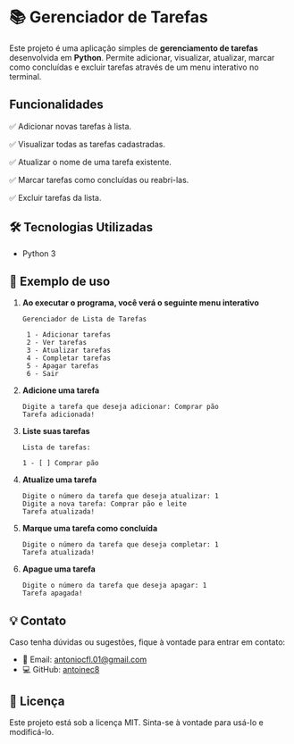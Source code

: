 # 📚 Gerenciador de Tarefas

Este projeto é uma aplicação simples de **gerenciamento de tarefas** desenvolvida em **Python**. Permite adicionar, visualizar, atualizar, marcar como concluídas e excluir tarefas através de um menu interativo no terminal.

## Funcionalidades

✅ Adicionar novas tarefas à lista.

✅ Visualizar todas as tarefas cadastradas.

✅ Atualizar o nome de uma tarefa existente.

✅ Marcar tarefas como concluídas ou reabri-las.

✅ Excluir tarefas da lista.  

## 🛠️ Tecnologias Utilizadas

- Python 3

## 🚀 Exemplo de uso

1. **Ao executar o programa, você verá o seguinte menu interativo**
   ```
   Gerenciador de Lista de Tarefas

    1 - Adicionar tarefas
    2 - Ver tarefas
    3 - Atualizar tarefas
    4 - Completar tarefas
    5 - Apagar tarefas
    6 - Sair
   ```

2. **Adicione uma tarefa**
   ```
   Digite a tarefa que deseja adicionar: Comprar pão
   Tarefa adicionada!
   ```

3. **Liste suas tarefas**
   ```
   Lista de tarefas:

   1 - [ ] Comprar pão
   ```

4. **Atualize uma tarefa**
   ```
   Digite o número da tarefa que deseja atualizar: 1
   Digite a nova tarefa: Comprar pão e leite
   Tarefa atualizada!
   ```

5. **Marque uma tarefa como concluída**
   ```
   Digite o número da tarefa que deseja completar: 1
   Tarefa atualizada!
   ```

6. **Apague uma tarefa**
   ```
   Digite o número da tarefa que deseja apagar: 1
   Tarefa apagada!
   ```

## 💡 Contato

Caso tenha dúvidas ou sugestões, fique à vontade para entrar em contato:
- 📧 Email: antoniocfl.01@gmail.com
- 💻 GitHub: [antoinec8](https://github.com/antoinec8)

## 📄 Licença

Este projeto está sob a licença MIT. Sinta-se à vontade para usá-lo e modificá-lo.